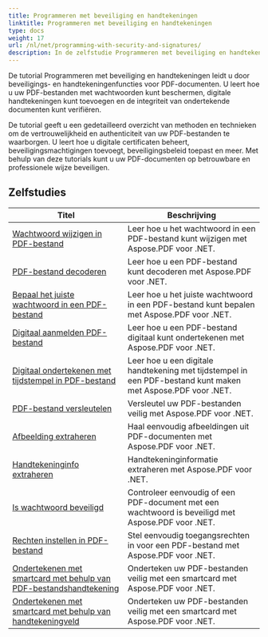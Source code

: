 ```yaml
---
title: Programmeren met beveiliging en handtekeningen
linktitle: Programmeren met beveiliging en handtekeningen
type: docs
weight: 17
url: /nl/net/programming-with-security-and-signatures/
description: In de zelfstudie Programmeren met beveiliging en handtekeningen leert u hoe u uw PDF-documenten kunt beveiligen en ondertekenen, zodat de vertrouwelijkheid en authenticiteit worden gewaarborgd.
---
```

De tutorial Programmeren met beveiliging en handtekeningen leidt u door beveiligings- en handtekeningenfuncties voor PDF-documenten. U leert hoe u uw PDF-bestanden met wachtwoorden kunt beschermen, digitale handtekeningen kunt toevoegen en de integriteit van ondertekende documenten kunt verifiëren.

De tutorial geeft u een gedetailleerd overzicht van methoden en technieken om de vertrouwelijkheid en authenticiteit van uw PDF-bestanden te waarborgen. U leert hoe u digitale certificaten beheert, beveiligingsmachtigingen toevoegt, beveiligingsbeleid toepast en meer. Met behulp van deze tutorials kunt u uw PDF-documenten op betrouwbare en professionele wijze beveiligen.

## Zelfstudies
| Titel | Beschrijving |
| --- | --- | 
| [Wachtwoord wijzigen in PDF-bestand](./change-password/) | Leer hoe u het wachtwoord in een PDF-bestand kunt wijzigen met Aspose.PDF voor .NET. |  
| [PDF-bestand decoderen](./decrypt/) | Leer hoe u een PDF-bestand kunt decoderen met Aspose.PDF voor .NET. |  
| [Bepaal het juiste wachtwoord in een PDF-bestand](./determine-correct-password/) | Leer hoe u het juiste wachtwoord in een PDF-bestand kunt bepalen met Aspose.PDF voor .NET. |  
| [Digitaal aanmelden PDF-bestand](./digitally-sign/) | Leer hoe u een PDF-bestand digitaal kunt ondertekenen met Aspose.PDF voor .NET. |  
| [Digitaal ondertekenen met tijdstempel in PDF-bestand](./digitally-sign-with-time-stamp/) | Leer hoe u een digitale handtekening met tijdstempel in een PDF-bestand kunt maken met Aspose.PDF voor .NET. |  
| [PDF-bestand versleutelen](./encrypt/) | Versleutel uw PDF-bestanden veilig met Aspose.PDF voor .NET. |  
| [Afbeelding extraheren](./extracting-image/) | Haal eenvoudig afbeeldingen uit PDF-documenten met Aspose.PDF voor .NET. |  
| [Handtekeninginfo extraheren](./extract-signature-info/) | Handtekeninginformatie extraheren met Aspose.PDF voor .NET. |  
| [Is wachtwoord beveiligd](./is-password-protected/) | Controleer eenvoudig of een PDF-document met een wachtwoord is beveiligd met Aspose.PDF voor .NET. |  
| [Rechten instellen in PDF-bestand](./set-privileges/) | Stel eenvoudig toegangsrechten in voor een PDF-bestand met Aspose.PDF voor .NET. |  
| [Ondertekenen met smartcard met behulp van PDF-bestandshandtekening](./sign-with-smart-card-using-pdf-file-signature/) | Onderteken uw PDF-bestanden veilig met een smartcard met Aspose.PDF voor .NET. |  
| [Ondertekenen met smartcard met behulp van handtekeningveld](./sign-with-smart-card-using-signature-field/) | Onderteken uw PDF-bestanden veilig met een smartcard met Aspose.PDF voor .NET. |  